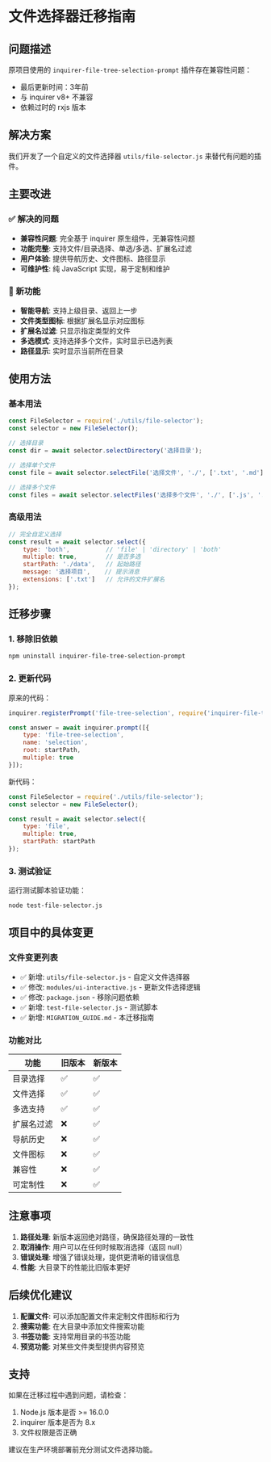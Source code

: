 # 文件选择器迁移指南

## 问题描述

原项目使用的 `inquirer-file-tree-selection-prompt` 插件存在兼容性问题：
- 最后更新时间：3年前
- 与 inquirer v8+ 不兼容
- 依赖过时的 rxjs 版本

## 解决方案

我们开发了一个自定义的文件选择器 `utils/file-selector.js` 来替代有问题的插件。

## 主要改进

### ✅ 解决的问题
- **兼容性问题**: 完全基于 inquirer 原生组件，无兼容性问题
- **功能完整**: 支持文件/目录选择、单选/多选、扩展名过滤
- **用户体验**: 提供导航历史、文件图标、路径显示
- **可维护性**: 纯 JavaScript 实现，易于定制和维护

### 🚀 新功能
- **智能导航**: 支持上级目录、返回上一步
- **文件类型图标**: 根据扩展名显示对应图标
- **扩展名过滤**: 只显示指定类型的文件
- **多选模式**: 支持选择多个文件，实时显示已选列表
- **路径显示**: 实时显示当前所在目录

## 使用方法

### 基本用法

```javascript
const FileSelector = require('./utils/file-selector');
const selector = new FileSelector();

// 选择目录
const dir = await selector.selectDirectory('选择目录');

// 选择单个文件
const file = await selector.selectFile('选择文件', './', ['.txt', '.md']);

// 选择多个文件
const files = await selector.selectFiles('选择多个文件', './', ['.js', '.json']);
```

### 高级用法

```javascript
// 完全自定义选择
const result = await selector.select({
    type: 'both',          // 'file' | 'directory' | 'both'
    multiple: true,        // 是否多选
    startPath: './data',   // 起始路径
    message: '选择项目',    // 提示消息
    extensions: ['.txt']   // 允许的文件扩展名
});
```

## 迁移步骤

### 1. 移除旧依赖
```bash
npm uninstall inquirer-file-tree-selection-prompt
```

### 2. 更新代码
原来的代码：
```javascript
inquirer.registerPrompt('file-tree-selection', require('inquirer-file-tree-selection-prompt'));

const answer = await inquirer.prompt([{
    type: 'file-tree-selection',
    name: 'selection',
    root: startPath,
    multiple: true
}]);
```

新代码：
```javascript
const FileSelector = require('./utils/file-selector');
const selector = new FileSelector();

const result = await selector.select({
    type: 'file',
    multiple: true,
    startPath: startPath
});
```

### 3. 测试验证
运行测试脚本验证功能：
```bash
node test-file-selector.js
```

## 项目中的具体变更

### 文件变更列表
- ✅ 新增: `utils/file-selector.js` - 自定义文件选择器
- ✅ 修改: `modules/ui-interactive.js` - 更新文件选择逻辑
- ✅ 修改: `package.json` - 移除问题依赖
- ✅ 新增: `test-file-selector.js` - 测试脚本
- ✅ 新增: `MIGRATION_GUIDE.md` - 本迁移指南

### 功能对比

| 功能 | 旧版本 | 新版本 |
|------|--------|--------|
| 目录选择 | ✅ | ✅ |
| 文件选择 | ✅ | ✅ |
| 多选支持 | ✅ | ✅ |
| 扩展名过滤 | ❌ | ✅ |
| 导航历史 | ❌ | ✅ |
| 文件图标 | ❌ | ✅ |
| 兼容性 | ❌ | ✅ |
| 可定制性 | ❌ | ✅ |

## 注意事项

1. **路径处理**: 新版本返回绝对路径，确保路径处理的一致性
2. **取消操作**: 用户可以在任何时候取消选择（返回 null）
3. **错误处理**: 增强了错误处理，提供更清晰的错误信息
4. **性能**: 大目录下的性能比旧版本更好

## 后续优化建议

1. **配置文件**: 可以添加配置文件来定制文件图标和行为
2. **搜索功能**: 在大目录中添加文件搜索功能
3. **书签功能**: 支持常用目录的书签功能
4. **预览功能**: 对某些文件类型提供内容预览

## 支持

如果在迁移过程中遇到问题，请检查：
1. Node.js 版本是否 >= 16.0.0
2. inquirer 版本是否为 8.x
3. 文件权限是否正确

建议在生产环境部署前充分测试文件选择功能。
